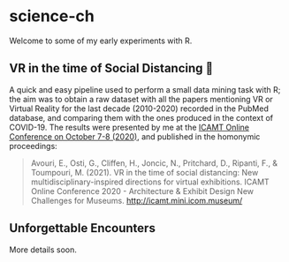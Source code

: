 # science-ch

Welcome to some of my early experiments with R.

## VR in the time of Social Distancing 🏺
A quick and easy pipeline used to perform a small data mining task with R; the aim was to obtain a raw dataset with all the papers mentioning VR or Virtual Reality for the last decade (2010-2020) recorded in the PubMed database, and comparing them with the ones produced in the context of COVID-19. The results were presented by me at the [ICAMT Online Conference on October 7-8 (2020)](https://icamt.mini.icom.museum/icamt-online-conference-2020-call-for-papers/), and published in the homonymic proceedings:
 
> Avouri, E., Osti, G., Cliffen, H., Joncic, N., Pritchard, D., Ripanti, F., & Toumpouri, M. (2021). VR in the time of social distancing: New multidisciplinary-inspired directions for virtual exhibitions. ICAMT Online Conference 2020 - Architecture & Exhibit Design New Challenges for Museums. http://icamt.mini.icom.museum/

## Unforgettable Encounters
More details soon.
